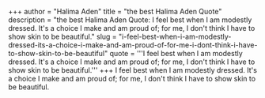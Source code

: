 +++
author = "Halima Aden"
title = "the best Halima Aden Quote"
description = "the best Halima Aden Quote: I feel best when I am modestly dressed. It's a choice I make and am proud of; for me, I don't think I have to show skin to be beautiful."
slug = "i-feel-best-when-i-am-modestly-dressed-its-a-choice-i-make-and-am-proud-of-for-me-i-dont-think-i-have-to-show-skin-to-be-beautiful"
quote = '''I feel best when I am modestly dressed. It's a choice I make and am proud of; for me, I don't think I have to show skin to be beautiful.'''
+++
I feel best when I am modestly dressed. It's a choice I make and am proud of; for me, I don't think I have to show skin to be beautiful.
